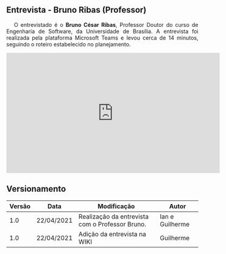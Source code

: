 ## Entrevista - Bruno Ribas (Professor)

<p style="text-indent: 20px; text-align: justify">
O entrevistado é o <b>Bruno César Ribas</b>, Professor Doutor do curso de Engenharia de Software, da Universidade de Brasília. A entrevista foi realizada pela plataforma Microsoft Teams e levou cerca de 14 minutos, seguindo o roteiro estabelecido no planejamento.
</p>

<div align="center">
    <iframe width="560" height="315" src="https://www.youtube.com/embed/eLSFq09OG4c" title="YouTube video player" frameborder="0" allow="accelerometer; autoplay; clipboard-write; encrypted-media; gyroscope; picture-in-picture" allowfullscreen></iframe>
</div>

## Versionamento

| Versão | Data | Modificação | Autor |
|--|--|--|--|
| 1.0 | 22/04/2021 | Realização da entrevista com o Professor Bruno. | Ian e Guilherme |
| 1.0 | 22/04/2021 | Adição da entrevista na WIKI | Guilherme |